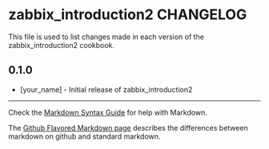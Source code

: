 zabbix_introduction2 CHANGELOG
==============================

This file is used to list changes made in each version of the zabbix_introduction2 cookbook.

0.1.0
-----
- [your_name] - Initial release of zabbix_introduction2

- - -
Check the [Markdown Syntax Guide](http://daringfireball.net/projects/markdown/syntax) for help with Markdown.

The [Github Flavored Markdown page](http://github.github.com/github-flavored-markdown/) describes the differences between markdown on github and standard markdown.

